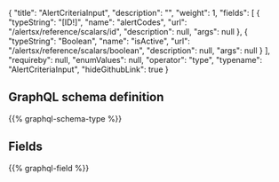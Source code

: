 {
  "title": "AlertCriteriaInput",
  "description": "",
  "weight": 1,
  "fields": [
    {
      "typeString": "[ID!]",
      "name": "alertCodes",
      "url": "/alertsx/reference/scalars/id",
      "description": null,
      "args": null
    },
    {
      "typeString": "Boolean",
      "name": "isActive",
      "url": "/alertsx/reference/scalars/boolean",
      "description": null,
      "args": null
    }
  ],
  "requireby": null,
  "enumValues": null,
  "operator": "type",
  "typename": "AlertCriteriaInput",
  "hideGithubLink": true
}
## GraphQL schema definition

{{% graphql-schema-type %}}

## Fields

{{% graphql-field %}}
